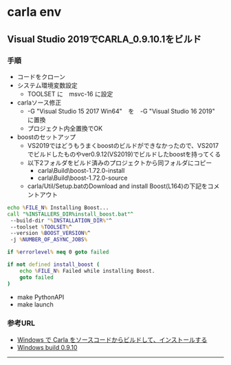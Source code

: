 # carla env

## Visual Studio 2019でCARLA_0.9.10.1をビルド

### 手順
- コードをクローン
- システム環境変数設定
  - TOOLSET に　msvc-16 に設定
- carlaソース修正
  - -G "Visual Studio 15 2017 Win64"　を　-G "Visual Studio 16 2019"　に置換
  - プロジェクト内全置換でOK
- boostのセットアップ
  - VS2019ではどうもうまくboostのビルドができなかったので、VS2017でビルドしたものやver0.9.12(VS2019)でビルドしたboostを持ってくる
  - 以下2フォルダをビルド済みのプロジェクトから同フォルダにコピー
    - carla\Build\boost-1.72.0-install
    - carla\Build\boost-1.72.0-source
  - carla/Util/Setup.batのDownload and install Boost(L164)の下記をコメントアウト

```bat
echo %FILE_N% Installing Boost...
call "%INSTALLERS_DIR%install_boost.bat"^
 --build-dir "%INSTALLATION_DIR%"^
 --toolset %TOOLSET%^
 --version %BOOST_VERSION%^
 -j %NUMBER_OF_ASYNC_JOBS%

if %errorlevel% neq 0 goto failed

if not defined install_boost (
    echo %FILE_N% Failed while installing Boost.
    goto failed
)
```

- make PythonAPI
- make launch

### 参考URL
- [Windows で Carla をソースコードからビルドして、インストールする](https://www.kkaneko.jp/tools/win/carla.html)
- [Windows build 0.9.10](https://carla.readthedocs.io/en/0.9.10/build_windows/)
----
